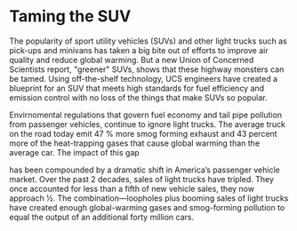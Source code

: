 # Taming the SUV
The popularity of sport utility vehicles (SUVs) and other light trucks such as pick-ups and minivans has
taken a big bite out of efforts to improve air quality and reduce global warming. But a new Union of Concerned Scientists report, "greener" SUVs, shows that these highway monsters can be tamed. Using off-the-shelf technology, UCS engineers have created a blueprint for an SUV that meets high standards for fuel efficiency and emission control with no loss of the things that make SUVs so popular.

Envirnomental regulations that govern fuel economy and tail pipe pollution from passenger vehicles, continue to ignore light trucks. The average truck on the road today emit 47 % more smog forming exhaust and 43 percent more of the heat-trapping gases that cause global warming than the average car. The impact of this gap

has been compounded by a dramatic shift in America’s passenger vehicle market. Over the past 2 decades, sales of light trucks have tripled. They once accounted for less than a fifth of new vehicle sales, they now approach 1⁄2. The combination—loopholes plus booming sales of light trucks have created enough global-warming gases and smog-forming pollution to equal the output of an additional forty million cars.